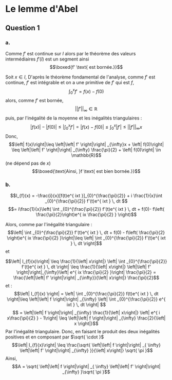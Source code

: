 # Le lemme d'Abel
## Question 1
### a.
Comme $f'$ est continue sur $I$ alors par le théorème des valeurs intermédiaires $f'(I)$ est un segment ainsi 
$$\boxed{f' \text{ est bornée.}}$$

Soit $x \in I$,
D'après le théorème fondamental de l'analyse, comme $f'$ est continue, $f'$ est intégrable et on a une primitive de $f'$ qui est $f$, 
$$\int_{0}^{x} f' = f(x) - f(0)$$
alors, comme $f'$ est bornée,
$$\left|\left| f' \right|\right| _{\infty} \in \mathbb{R}$$
puis, par l'inégalité de la moyenne et les inégalités triangulaires :
$$\left| f(x) \right| - \left| f(0)\right|\leq \left| \int _{0}^{x} f' \right| = \left| f(x) - f(0) \right|\leq \int _{0}^{x} \left| f' \right| \leq \left|\left| f' \right|\right|_{\infty} x$$
Donc, 
$$\left| f(x)\right|\leq \left|\left| f' \right|\right| _{\infty}x + \left| f(0)\right| \leq \left|\left| f' \right|\right| _{\infty} \frac{\pi}{2} + \left| f(0)\right| \in \mathbb{R}$$
(ne dépend pas de $x$)
$$\boxed{\text{Ainsi, }f \text{ est bien bornée.}}$$

### b.
$$I_{f}(x) = -\frac{i}{x}[f(t)e^{ ixt }]_{0}^{\frac{\pi}{2}} + i \frac{1}{x}\int _{0}^{\frac{\pi}{2}} f'(t)e^{ ixt } \, dt $$
$$= i\frac{1}{x}\left( \int _{0}^{\frac{\pi}{2}} f'(t)e^{ ixt } \, dt + f(0)- f\left( \frac{\pi}{2}\right)e^{ ix \frac{\pi}{2}  }  \right)$$

Alors, comme par l'inégalité triangulaire :
$$\left| \int _{0}^{\frac{\pi}{2}} f'(t)e^{ ixt } \, dt + f(0) - f\left( \frac{\pi}{2} \right)e^{ ix \frac{\pi}{2} }\right|\leq \left| \int _{0}^{\frac{\pi}{2}} f'(t)e^{ ixt } \, dt \right|$$
et 

$$\left| I_{f}(x)\right| \leq \frac{1}{\left| x\right|} \left| \int _{0}^{\frac{\pi}{2}} f'(t)e^{ ixt } \, dt \right| \leq \frac{1}{\left| x\right|} \left|\left| f' \right|\right|_{\infty}\left| e^{ ix \frac{\pi}{2} }\right| \frac{\pi}{2} = \frac{\left|\left| f' \right|\right| _{\infty}}{\left| x\right|} \frac{\pi}{2}$$
et : 
$$\left| I_{f}(x) \right| = \left| \int _{0}^{\frac{\pi}{2}} f(t)e^{ ixt } \, dt \right|\leq \left|\left| f \right|\right| _{\infty} \left| \int _{0}^{\frac{\pi}{2}} e^{ ixt } \, dt \right| $$
$$ = \left|\left| f \right|\right| _{\infty} \frac{1}{\left| x\right|} \left| e^{ i x\frac{\pi}{2} } - 1\right| \leq \left|\left| f \right|\right| _{\infty} \frac{2}{\left| x \right|}$$
Par l'inégalité triangulaire.
Donc, en faisant le produit des deux inégalités positives et en composant par $\sqrt{ \cdot }$
$$\left| I_{f}(x)\right| \leq \frac{\sqrt{ \left|\left| f \right|\right| _{ \infty} \left|\left| f' \right|\right| _{\infty} }}{\left| x\right|} \sqrt{ \pi }$$
Ainsi, 
$$A = \sqrt{ \left|\left| f \right|\right| _{ \infty} \left|\left| f' \right|\right| _{\infty} }\sqrt{ \pi }$$
